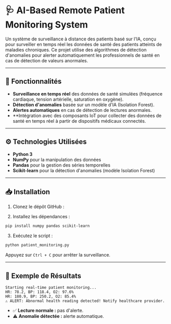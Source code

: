 # 🩺 AI-Based Remote Patient Monitoring System

Un système de surveillance à distance des patients basé sur l'IA, conçu pour surveiller en temps réel les données de santé des patients atteints de maladies chroniques. Ce projet utilise des algorithmes de détection d'anomalies pour alerter automatiquement les professionnels de santé en cas de détection de valeurs anormales.

---

## 🚀 Fonctionnalités
- **Surveillance en temps réel** des données de santé simulées (fréquence cardiaque, tension artérielle, saturation en oxygène).
- **Détection d'anomalies** basée sur un modèle d'IA (Isolation Forest).
- **Alertes automatiques** en cas de détection de lectures anormales.
- **Intégration avec des composants IoT pour collecter des données de santé en temps réel à partir de dispositifs médicaux connectés.



---

## ⚙️ Technologies Utilisées
- **Python 3**
- **NumPy** pour la manipulation des données
- **Pandas** pour la gestion des séries temporelles
- **Scikit-learn** pour la détection d'anomalies (modèle Isolation Forest)

---

## 📥 Installation

1. Clonez le dépôt GitHub :

2. Installez les dépendances :
```bash
pip install numpy pandas scikit-learn
```

3. Exécutez le script :
```bash
python patient_monitoring.py
```

Appuyez sur `Ctrl + C` pour arrêter la surveillance.

---

## 🧪 Exemple de Résultats
```plaintext
Starting real-time patient monitoring...
HR: 78.2, BP: 118.4, O2: 97.6%
HR: 180.9, BP: 250.2, O2: 85.4%
⚠️ ALERT: Abnormal health reading detected! Notify healthcare provider.
```

- ✅ **Lecture normale :** pas d'alerte.
- ⚠️ **Anomalie détectée :** alerte automatique.

